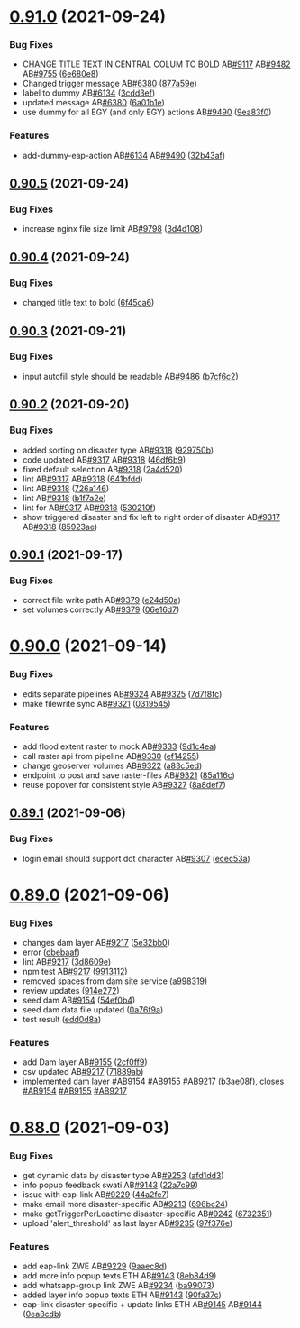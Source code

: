 # [0.91.0](https://github.com/rodekruis/IBF-system/compare/v0.90.5...v0.91.0) (2021-09-24)


### Bug Fixes

* CHANGE TITLE TEXT IN CENTRAL COLUM TO BOLD AB[#9117](https://github.com/rodekruis/IBF-system/issues/9117) AB[#9482](https://github.com/rodekruis/IBF-system/issues/9482) AB[#9755](https://github.com/rodekruis/IBF-system/issues/9755) ([6e680e8](https://github.com/rodekruis/IBF-system/commit/6e680e8796a9a49ef61ad84b3ec0dd150e9d354a))
* Changed trigger message AB[#6380](https://github.com/rodekruis/IBF-system/issues/6380) ([877a59e](https://github.com/rodekruis/IBF-system/commit/877a59e0d060b10ee6c214271e80f0a927a84867))
* label to dummy AB[#6134](https://github.com/rodekruis/IBF-system/issues/6134) ([3cdd3ef](https://github.com/rodekruis/IBF-system/commit/3cdd3efdf2a7f468c28d7baaa937f3132ae398ee))
* updated message AB[#6380](https://github.com/rodekruis/IBF-system/issues/6380) ([6a01b1e](https://github.com/rodekruis/IBF-system/commit/6a01b1ef292fd6569a176865d20179f01f0a1db8))
* use dummy for all EGY (and only EGY) actions AB[#9490](https://github.com/rodekruis/IBF-system/issues/9490) ([9ea83f0](https://github.com/rodekruis/IBF-system/commit/9ea83f03579fd31b1e6ae09d1bba3023b1ad8791))


### Features

* add-dummy-eap-action AB[#6134](https://github.com/rodekruis/IBF-system/issues/6134) AB[#9490](https://github.com/rodekruis/IBF-system/issues/9490) ([32b43af](https://github.com/rodekruis/IBF-system/commit/32b43af7312067564c79d9a0fe6c3fb2581f9dc5))



## [0.90.5](https://github.com/rodekruis/IBF-system/compare/v0.90.4...v0.90.5) (2021-09-24)


### Bug Fixes

* increase nginx file size limit AB[#9798](https://github.com/rodekruis/IBF-system/issues/9798) ([3d4d108](https://github.com/rodekruis/IBF-system/commit/3d4d108ae74171d9891189e686fbfc80b880e22e))



## [0.90.4](https://github.com/rodekruis/IBF-system/compare/v0.90.3...v0.90.4) (2021-09-24)


### Bug Fixes

* changed title text to bold ([6f45ca6](https://github.com/rodekruis/IBF-system/commit/6f45ca64cb686b0521741ab13f351f5638c9aa50))



## [0.90.3](https://github.com/rodekruis/IBF-system/compare/v0.90.2...v0.90.3) (2021-09-21)


### Bug Fixes

* input autofill style should be readable AB[#9486](https://github.com/rodekruis/IBF-system/issues/9486) ([b7cf6c2](https://github.com/rodekruis/IBF-system/commit/b7cf6c28a276b2ddfb38a9d332b901154a6a59c0))



## [0.90.2](https://github.com/rodekruis/IBF-system/compare/v0.90.1...v0.90.2) (2021-09-20)


### Bug Fixes

* added sorting on disaster type AB[#9318](https://github.com/rodekruis/IBF-system/issues/9318) ([929750b](https://github.com/rodekruis/IBF-system/commit/929750b466ab1141ac39b8185f2a27b168db6ede))
* code updated AB[#9317](https://github.com/rodekruis/IBF-system/issues/9317) AB[#9318](https://github.com/rodekruis/IBF-system/issues/9318) ([46df6b9](https://github.com/rodekruis/IBF-system/commit/46df6b9ce09e1512a517f768e999cce01d035ec5))
* fixed default selection AB[#9318](https://github.com/rodekruis/IBF-system/issues/9318) ([2a4d520](https://github.com/rodekruis/IBF-system/commit/2a4d520cc14b1483e9ea7040303b5c23e54e8b0e))
* lint AB[#9317](https://github.com/rodekruis/IBF-system/issues/9317) AB[#9318](https://github.com/rodekruis/IBF-system/issues/9318) ([641bfdd](https://github.com/rodekruis/IBF-system/commit/641bfdd93692f3bf0bf907555e3875b6eade43d8))
* lint AB[#9318](https://github.com/rodekruis/IBF-system/issues/9318) ([726a146](https://github.com/rodekruis/IBF-system/commit/726a146e305e8b5940f74ca7ab1091f4ba8ee042))
* lint AB[#9318](https://github.com/rodekruis/IBF-system/issues/9318) ([b1f7a2e](https://github.com/rodekruis/IBF-system/commit/b1f7a2e2fb06983a5d74e38a16b6c7ab87b8ac9c))
* lint for AB[#9317](https://github.com/rodekruis/IBF-system/issues/9317) AB[#9318](https://github.com/rodekruis/IBF-system/issues/9318) ([530210f](https://github.com/rodekruis/IBF-system/commit/530210feadb74335385cfe777f2f7e9625329b5b))
* show triggered disaster and fix left to right order of disaster AB[#9317](https://github.com/rodekruis/IBF-system/issues/9317) AB[#9318](https://github.com/rodekruis/IBF-system/issues/9318) ([85923ae](https://github.com/rodekruis/IBF-system/commit/85923ae2c326ee711e9f7c94c9fc221869505a35))



## [0.90.1](https://github.com/rodekruis/IBF-system/compare/v0.90.0...v0.90.1) (2021-09-17)


### Bug Fixes

* correct file write path AB[#9379](https://github.com/rodekruis/IBF-system/issues/9379) ([e24d50a](https://github.com/rodekruis/IBF-system/commit/e24d50a46015c9512c2be9e742c45ba8744da268))
* set volumes correctly AB[#9379](https://github.com/rodekruis/IBF-system/issues/9379) ([06e16d7](https://github.com/rodekruis/IBF-system/commit/06e16d7cfccf4c059e4cc7c0b29bcb1cfa94eb2f))



# [0.90.0](https://github.com/rodekruis/IBF-system/compare/v0.89.1...v0.90.0) (2021-09-14)


### Bug Fixes

* edits separate pipelines AB[#9324](https://github.com/rodekruis/IBF-system/issues/9324) AB[#9325](https://github.com/rodekruis/IBF-system/issues/9325) ([7d7f8fc](https://github.com/rodekruis/IBF-system/commit/7d7f8fca945d5bc3f62c2b1dddae6c61f9627062))
* make filewrite sync AB[#9321](https://github.com/rodekruis/IBF-system/issues/9321) ([0319545](https://github.com/rodekruis/IBF-system/commit/03195454d9b18de3abf6f784b59361456e32c515))


### Features

* add flood extent raster to mock AB[#9333](https://github.com/rodekruis/IBF-system/issues/9333) ([9d1c4ea](https://github.com/rodekruis/IBF-system/commit/9d1c4eada102b27418082d1c866513fb6efbb886))
* call raster api from pipeline AB[#9330](https://github.com/rodekruis/IBF-system/issues/9330) ([ef14255](https://github.com/rodekruis/IBF-system/commit/ef142551a5b775b2c100feee8764b39a17a3c26c))
* change geoserver volumes AB[#9322](https://github.com/rodekruis/IBF-system/issues/9322) ([a83c5ed](https://github.com/rodekruis/IBF-system/commit/a83c5eddd536c324a95c46c5d4194166c707abe1))
* endpoint to post and save raster-files AB[#9321](https://github.com/rodekruis/IBF-system/issues/9321) ([85a116c](https://github.com/rodekruis/IBF-system/commit/85a116c5c16b762ac76b3ed88d50bd678f7795cf))
* reuse popover for consistent style AB[#9327](https://github.com/rodekruis/IBF-system/issues/9327) ([8a8def7](https://github.com/rodekruis/IBF-system/commit/8a8def7c12a08a8c217e0b3e6b360da3f248932e))



## [0.89.1](https://github.com/rodekruis/IBF-system/compare/v0.89.0...v0.89.1) (2021-09-06)


### Bug Fixes

* login email should support dot character AB[#9307](https://github.com/rodekruis/IBF-system/issues/9307) ([ecec53a](https://github.com/rodekruis/IBF-system/commit/ecec53a58bfca1a5dd65f48bd574cfc6972598a2))



# [0.89.0](https://github.com/rodekruis/IBF-system/compare/v0.88.0...v0.89.0) (2021-09-06)


### Bug Fixes

* changes dam layer AB[#9217](https://github.com/rodekruis/IBF-system/issues/9217) ([5e32bb0](https://github.com/rodekruis/IBF-system/commit/5e32bb0af5469e38d0e81b4a77f7580f18efddfe))
* error ([dbebaaf](https://github.com/rodekruis/IBF-system/commit/dbebaaf536d86b9c75cdc8eb33d218c61b453c1a))
* lint AB[#9217](https://github.com/rodekruis/IBF-system/issues/9217) ([3d8609e](https://github.com/rodekruis/IBF-system/commit/3d8609efcee30d64eaa9b12cc859a1c5f9f1efe0))
* npm test AB[#9217](https://github.com/rodekruis/IBF-system/issues/9217) ([9913112](https://github.com/rodekruis/IBF-system/commit/9913112cbb7e8370b98301cc2ba19dbed8d5aff2))
* removed spaces from dam site service ([a998319](https://github.com/rodekruis/IBF-system/commit/a998319432ee24ecf3b6455d3f58594dcf9e2da5))
* review updates ([914e272](https://github.com/rodekruis/IBF-system/commit/914e272bb21fe77e5805ed9605e453b3cb7d8654))
* seed dam AB[#9154](https://github.com/rodekruis/IBF-system/issues/9154) ([54ef0b4](https://github.com/rodekruis/IBF-system/commit/54ef0b4fe90c5a03a01336bfa50af05b79b8bd2d))
* seed dam data file updated ([0a76f9a](https://github.com/rodekruis/IBF-system/commit/0a76f9ad7b3d83f35ef4e9a9cf4e0ae83fcc6ab1))
* test result ([edd0d8a](https://github.com/rodekruis/IBF-system/commit/edd0d8a7c0c015795a08c8b74bf46564898ca5e1))


### Features

* add Dam layer AB[#9155](https://github.com/rodekruis/IBF-system/issues/9155) ([2cf0ff9](https://github.com/rodekruis/IBF-system/commit/2cf0ff9facb25e328ff05bcc3a1d8894a29bb4e9))
* csv updated AB[#9217](https://github.com/rodekruis/IBF-system/issues/9217) ([71889ab](https://github.com/rodekruis/IBF-system/commit/71889abef60d043b59498b7526df0056c4df05a1))
* implemented dam layer #AB9154 #AB9155 #AB9217 ([b3ae08f](https://github.com/rodekruis/IBF-system/commit/b3ae08fad54e3e088b64e5e615b7a2ac2f3a8b69)), closes [#AB9154](https://github.com/rodekruis/IBF-system/issues/AB9154) [#AB9155](https://github.com/rodekruis/IBF-system/issues/AB9155) [#AB9217](https://github.com/rodekruis/IBF-system/issues/AB9217)



# [0.88.0](https://github.com/rodekruis/IBF-system/compare/v0.87.1...v0.88.0) (2021-09-03)


### Bug Fixes

* get dynamic data by disaster type AB[#9253](https://github.com/rodekruis/IBF-system/issues/9253) ([afd1dd3](https://github.com/rodekruis/IBF-system/commit/afd1dd34fa7524e6f5f16bf3f9f97541d95450cc))
* info popup feedback swati AB[#9143](https://github.com/rodekruis/IBF-system/issues/9143) ([22a7c99](https://github.com/rodekruis/IBF-system/commit/22a7c9966b42722a37e5e2c35902e6ebd1a19d36))
* issue with eap-link AB[#9229](https://github.com/rodekruis/IBF-system/issues/9229) ([44a2fe7](https://github.com/rodekruis/IBF-system/commit/44a2fe73544aec4d9ad30aafc1a1f43e8fda381b))
* make email more disaster-specific AB[#9213](https://github.com/rodekruis/IBF-system/issues/9213) ([696bc24](https://github.com/rodekruis/IBF-system/commit/696bc24a5d8fdb3a8ed65a499d6be3334a03f06e))
* make getTriggerPerLeadtime disaster-specific AB[#9242](https://github.com/rodekruis/IBF-system/issues/9242) ([6732351](https://github.com/rodekruis/IBF-system/commit/673235166250b8717363cea9a2e44832be9dcf43))
* upload 'alert_threshold' as last layer AB[#9235](https://github.com/rodekruis/IBF-system/issues/9235) ([97f376e](https://github.com/rodekruis/IBF-system/commit/97f376eef379f39505cf09a6f029e36d0a35999d))


### Features

* add eap-link ZWE AB[#9229](https://github.com/rodekruis/IBF-system/issues/9229) ([9aaec8d](https://github.com/rodekruis/IBF-system/commit/9aaec8dff9f1f0fbb5f12748fc04457034472703))
* add more info popup texts ETH AB[#9143](https://github.com/rodekruis/IBF-system/issues/9143) ([8eb84d9](https://github.com/rodekruis/IBF-system/commit/8eb84d9f53ad91bbaf33fad7c4a011bcfe7dd69e))
* add whatsapp-group link ZWE AB[#9234](https://github.com/rodekruis/IBF-system/issues/9234) ([ba99073](https://github.com/rodekruis/IBF-system/commit/ba99073b1de611fdde9f63ebb0189ea46b8ff311))
* added layer info popup texts ETH AB[#9143](https://github.com/rodekruis/IBF-system/issues/9143) ([90fa37c](https://github.com/rodekruis/IBF-system/commit/90fa37c61e8459074751309b0d63e41bb4fa12fa))
* eap-link disaster-specific + update links ETH AB[#9145](https://github.com/rodekruis/IBF-system/issues/9145) AB[#9144](https://github.com/rodekruis/IBF-system/issues/9144) ([0ea8cdb](https://github.com/rodekruis/IBF-system/commit/0ea8cdb8e7285788ffa035847ecf1a482ae267cc))




